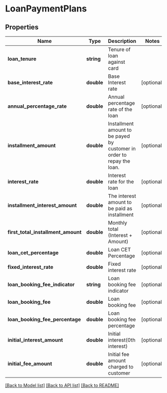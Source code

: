 # LoanPaymentPlans

## Properties
Name | Type | Description | Notes
------------ | ------------- | ------------- | -------------
**loan_tenure** | **string** | Tenure of loan against card | 
**base_interest_rate** | **double** | Base Interest rate | [optional] 
**annual_percentage_rate** | **double** | Annual percentage rate of the loan | [optional] 
**installment_amount** | **double** | Installment amount to be payed by customer in order to repay the loan. | [optional] 
**interest_rate** | **double** | Interest rate for the loan | [optional] 
**installment_interest_amount** | **double** | The interest amount to be paid as installment | [optional] 
**first_total_installment_amount** | **double** | Monthly total (Interest + Amount) | [optional] 
**loan_cet_percentage** | **double** | Loan CET Percentage | [optional] 
**fixed_interest_rate** | **double** | Fixed interest rate | [optional] 
**loan_booking_fee_indicator** | **string** | Loan booking fee indicator | [optional] 
**loan_booking_fee** | **double** | Loan booking fee | [optional] 
**loan_booking_fee_percentage** | **double** | Loan booking fee percentage | [optional] 
**initial_interest_amount** | **double** | Initial interest(0th interest) | [optional] 
**initial_fee_amount** | **double** | Initial fee amount charged to customer | [optional] 

[[Back to Model list]](../../README.md#documentation-for-models) [[Back to API list]](../../README.md#documentation-for-api-endpoints) [[Back to README]](../../README.md)

